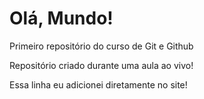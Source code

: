 # Olá, Mundo!
 Primeiro repositório do curso de Git e Github

 Repositório criado durante uma aula ao vivo!

Essa linha eu adicionei diretamente no site!
